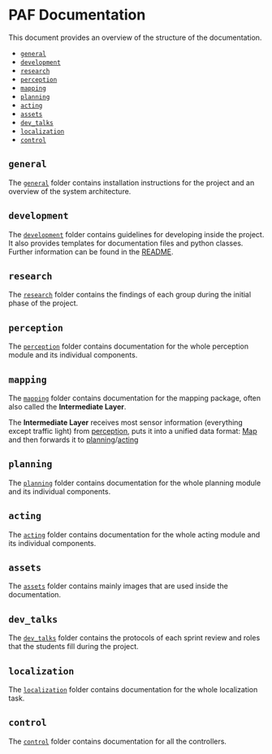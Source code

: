 # PAF Documentation

This document provides an overview of the structure of the documentation.

- [`general`](#general)
- [`development`](#development)
- [`research`](#research)
- [`perception`](#perception)
- [`mapping`](#mapping)
- [`planning`](#planning)
- [`acting`](#acting)
- [`assets`](#assets)
- [`dev_talks`](#dev_talks)
- [`localization`](#localization)
- [`control`](#control)

## `general`

The [`general`](./general/) folder contains installation instructions for the project and an overview of the system architecture.

## `development`

The [`development`](./development/) folder contains guidelines for developing inside the project. It also provides templates for documentation files and python classes. Further information can be found in the [README](development/README.md).

## `research`

The [`research`](./research/) folder contains the findings of each group during the initial phase of the project.

## `perception`

The [`perception`](./perception/) folder contains documentation for the whole perception module and its individual components.

## `mapping`

The [`mapping`](./mapping/) folder contains documentation for the mapping package, often also called the **Intermediate Layer**.

The **Intermediate Layer** receives most sensor information (everything except traffic light) from [perception](#perception), puts it into a
unified data format: [Map](./mapping/generated/mapping_common/map.md#map) and then forwards it to [planning](#planning)/[acting](#acting)

## `planning`

The [`planning`](./planning/) folder contains documentation for the whole planning module and its individual components.

## `acting`

The [`acting`](./acting/) folder contains documentation for the whole acting module and its individual components.

## `assets`

The [`assets`](./assets/) folder contains mainly images that are used inside the documentation.

## `dev_talks`

The [`dev_talks`](./dev_talks/README.md) folder contains the protocols of each sprint review and roles that the students fill during the project.

## `localization`

The [`localization`](./localization/) folder contains documentation for the whole localization task.

## `control`

The [`control`](./control/) folder contains documentation for all the controllers.
